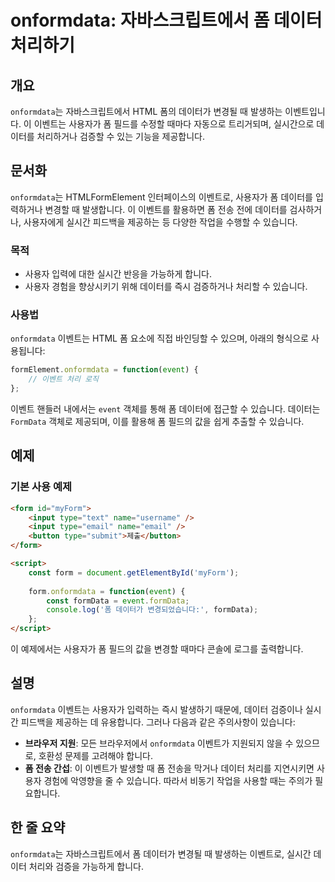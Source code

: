 <!--
Meta Description: # onformdata: 자바스크립트에서 폼 데이터 처리하기 ## 개요 `onformdata`는 자바스크립트에서 HTML 폼의 데이터가 변경될 때 발생하는 이벤트입니다. 이 이벤트는 사용자가 폼 필드를 수정할 때마다 자동으로 트리거되며, 실시간으로 데이터를 처리하거나 ...
Meta Keywords: onformdata, 있습니다, 데이터, 사용자가, 데이터를
-->

# onformdata: 자바스크립트에서 폼 데이터 처리하기

## 개요
`onformdata`는 자바스크립트에서 HTML 폼의 데이터가 변경될 때 발생하는 이벤트입니다. 이 이벤트는 사용자가 폼 필드를 수정할 때마다 자동으로 트리거되며, 실시간으로 데이터를 처리하거나 검증할 수 있는 기능을 제공합니다.

## 문서화
`onformdata`는 HTMLFormElement 인터페이스의 이벤트로, 사용자가 폼 데이터를 입력하거나 변경할 때 발생합니다. 이 이벤트를 활용하면 폼 전송 전에 데이터를 검사하거나, 사용자에게 실시간 피드백을 제공하는 등 다양한 작업을 수행할 수 있습니다.

### 목적
- 사용자 입력에 대한 실시간 반응을 가능하게 합니다.
- 사용자 경험을 향상시키기 위해 데이터를 즉시 검증하거나 처리할 수 있습니다.

### 사용법
`onformdata` 이벤트는 HTML 폼 요소에 직접 바인딩할 수 있으며, 아래의 형식으로 사용됩니다:

```javascript
formElement.onformdata = function(event) {
    // 이벤트 처리 로직
};
```

이벤트 핸들러 내에서는 `event` 객체를 통해 폼 데이터에 접근할 수 있습니다. 데이터는 `FormData` 객체로 제공되며, 이를 활용해 폼 필드의 값을 쉽게 추출할 수 있습니다.

## 예제
### 기본 사용 예제

```html
<form id="myForm">
    <input type="text" name="username" />
    <input type="email" name="email" />
    <button type="submit">제출</button>
</form>

<script>
    const form = document.getElementById('myForm');
    
    form.onformdata = function(event) {
        const formData = event.formData;
        console.log('폼 데이터가 변경되었습니다:', formData);
    };
</script>
```

이 예제에서는 사용자가 폼 필드의 값을 변경할 때마다 콘솔에 로그를 출력합니다.

## 설명
`onformdata` 이벤트는 사용자가 입력하는 즉시 발생하기 때문에, 데이터 검증이나 실시간 피드백을 제공하는 데 유용합니다. 그러나 다음과 같은 주의사항이 있습니다:

- **브라우저 지원**: 모든 브라우저에서 `onformdata` 이벤트가 지원되지 않을 수 있으므로, 호환성 문제를 고려해야 합니다.
- **폼 전송 간섭**: 이 이벤트가 발생할 때 폼 전송을 막거나 데이터 처리를 지연시키면 사용자 경험에 악영향을 줄 수 있습니다. 따라서 비동기 작업을 사용할 때는 주의가 필요합니다.

## 한 줄 요약
`onformdata`는 자바스크립트에서 폼 데이터가 변경될 때 발생하는 이벤트로, 실시간 데이터 처리와 검증을 가능하게 합니다.